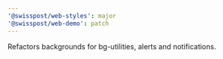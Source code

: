 ```yaml
---
'@swisspost/web-styles': major
'@swisspost/web-demo': patch
---
```


Refactors backgrounds for bg-utilities, alerts and notifications.

